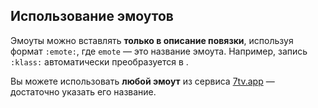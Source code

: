 ## Использование эмоутов

Эмоуты можно вставлять **только в описание повязки**, используя формат `:emote:`, где `emote` — это название эмоута.
Например, запись `:klass:` автоматически преобразуется в <Emote name="klass" height="2em"></Emote>.    

Вы можете использовать **любой эмоут** из сервиса [7tv.app](https://7tv.app) — достаточно указать его название.
